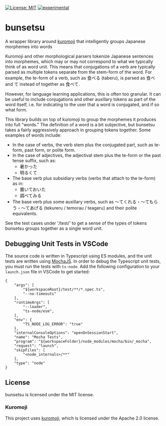 [![License: MIT](https://img.shields.io/badge/License-MIT-yellow.svg)](https://opensource.org/licenses/MIT)
[![experimental](http://badges.github.io/stability-badges/dist/experimental.svg)](http://github.com/badges/stability-badges)

# bunsetsu
A wrapper library around [kuromoji](https://github.com/takuyaa/kuromoji.js) that intelligently groups Japanese morphemes into words

Kuromoji and other morphological parsers tokenize Japanese sentences into morphemes, which may or may not correspond to what we typically think of as word unit.  This means that conjugations of a verb are typically parsed as multiple tokens separate from the stem-form of the word.  For example, the te-form of a verb, such as 食べる (taberu), is parsed as 食べ and て instead of together as 食べて.

However, for language learning applications, this is often too granular.  It can be useful to include conjugations and other auxillary tokens as part of the word itself, i.e. for indicating to the user that a word is conjugated, and if so what form.  

This library builds on top of kuromoji to group the morphemes it produces into full "words."  The definition of a word is a bit subjective, but bunsetsu takes a fairly aggressively approach in grouping tokens together.  Some examples of words include:
* In the case of verbs, the verb stem plus the conjugated part, such as te-form, past form, or polite form.
* In the case of adjectives, the adjectival stem plus the te-form or the past tense suffix, such as:
    * 暑かった
    * 明るくて
* The base verb plus subsidiary verbs (verbs that attach to the te-form) as in:
    * 置いておいた
    * 調べてみる
* The base verb plus some auxillary verbs, such as ～てくれる・～てもらう・～てあげる (tekureru / temorau / teageru) and their polite equivalents.

See the test cases under '/test/' to get a sense of the types of tokens bunsetsu groups together as a single word unit.

## Debugging Unit Tests in VSCode

The source code is written in Typescript using ES modules, and the unit tests are written using [MochaJS](https://mochajs.org/). In order to debug the Typescript unit tests, you must run the tests with `ts-node`.  Add the following configuration to your `launch.json` file in VSCode to get started:

```
{
    "args": [
        "${workspaceRoot}/test/**/*.spec.ts",
        "--no-timeouts"
    ],
    "runtimeArgs": [
        "--loader",
        "ts-node/esm",
    ],
    "env": {
        "TS_NODE_LOG_ERROR": "true"
    },
    "internalConsoleOptions": "openOnSessionStart",
    "name": "Mocha Tests",
    "program": "${workspaceFolder}/node_modules/mocha/bin/_mocha",
    "request": "launch",
    "skipFiles": [
        "<node_internals>/**"
    ],
    "type": "node"
}
```

## License

bunsetsu is licensed under the MIT license.

### Kuromoji

This project uses [kuromoji](https://github.com/takuyaa/kuromoji.js), which is licensed under the Apache 2.0 license. 